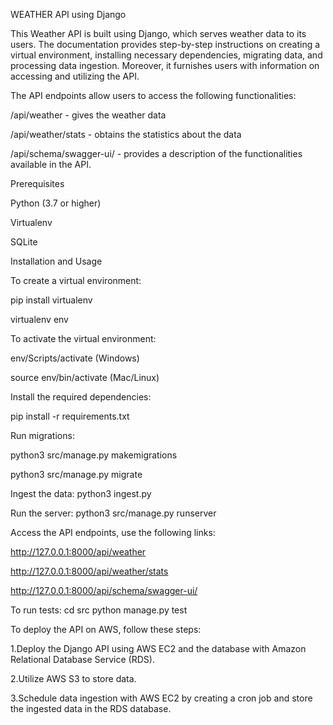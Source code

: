 WEATHER API using Django

This Weather API is built using Django, which serves weather data to its users. The documentation provides step-by-step instructions on creating a virtual environment, installing necessary dependencies, migrating data, and processing data ingestion. Moreover, it furnishes users with information on accessing and utilizing the API.

The API endpoints allow users to access the following functionalities:

/api/weather - gives the weather data

/api/weather/stats - obtains the statistics about the data

/api/schema/swagger-ui/ - provides a description of the functionalities available in the API.


Prerequisites

Python (3.7 or higher)

Virtualenv

SQLite 


Installation and Usage

To create a virtual environment:

pip install virtualenv

virtualenv env


To activate the virtual environment:

env/Scripts/activate (Windows)


source env/bin/activate (Mac/Linux)


Install the required dependencies:

pip install -r requirements.txt


Run migrations:

python3 src/manage.py makemigrations

python3 src/manage.py migrate



Ingest the data:
python3 ingest.py


Run the server:
python3 src/manage.py runserver



Access the API endpoints, use the following links:

http://127.0.0.1:8000/api/weather

http://127.0.0.1:8000/api/weather/stats

http://127.0.0.1:8000/api/schema/swagger-ui/



To run tests:
cd src
python manage.py test


To deploy the API on AWS, follow these steps:

1.Deploy the Django API using AWS EC2 and the database with Amazon Relational Database Service (RDS).

2.Utilize AWS S3 to store data.

3.Schedule data ingestion with AWS EC2 by creating a cron job and store the ingested data in the RDS database.

